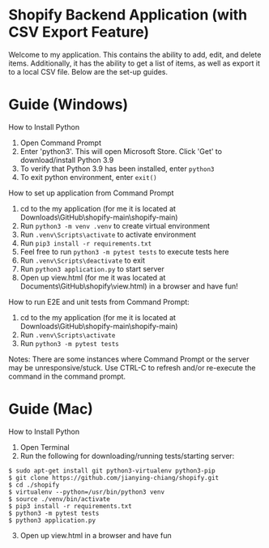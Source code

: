 # Shopify Backend Application (with CSV Export Feature)

Welcome to my application. This contains the ability to add, edit, and delete items. Additionally, it has the ability to get a list of items, as well as export it to a local CSV file. Below are the set-up guides.

# Guide (Windows)
How to Install Python
1.  Open Command Prompt
2.  Enter 'python3'. This will open Microsoft Store. Click 'Get' to download/install Python 3.9
3.  To verify that Python 3.9 has been installed, enter ```python3```
4.  To exit python environment, enter ```exit()```

How to set up application from Command Prompt
1. cd to the my application (for me it is located at Downloads\GitHub\shopify-main\shopify-main)
2. Run ```python3 -m venv .venv``` to create virtual environment
3. Run ```.venv\Scripts\activate``` to activate environment
4. Run ```pip3 install -r requirements.txt```
5. Feel free to run ```python3 -m pytest tests``` to execute tests here
6. Run ```.venv\Scripts\deactivate``` to exit
7. Run ```python3 application.py``` to start server
8. Open up view.html (for me it was located at Documents\GitHub\shopify\view.html) in a browser and have fun!

How to run E2E and unit tests from Command Prompt:
1. cd  to the my application (for me it is located at Downloads\GitHub\shopify-main\shopify-main)
2. Run ```.venv\Scripts\activate```
3. Run ```python3 -m pytest tests```

Notes:
There are some instances where Command Prompt or the server may be unresponsive/stuck. Use CTRL-C to refresh and/or re-execute the command in the command prompt.

# Guide (Mac)
How to Install Python
1.  Open Terminal
2.  Run the following for downloading/running tests/starting server: 
``` 
$ sudo apt-get install git python3-virtualenv python3-pip  
$ git clone https://github.com/jianying-chiang/shopify.git  
$ cd ./shopify  
$ virtualenv --python=/usr/bin/python3 venv  
$ source ./venv/bin/activate  
$ pip3 install -r requirements.txt  
$ python3 -m pytest tests  
$ python3 application.py  
```
3. Open up view.html in a browser and have fun

